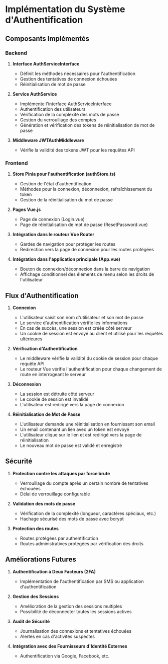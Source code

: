 # Implémentation du Système d'Authentification

## Composants Implémentés

### Backend

1. **Interface AuthServiceInterface**

   - Définit les méthodes nécessaires pour l'authentification
   - Gestion des tentatives de connexion échouées
   - Réinitialisation de mot de passe

2. **Service AuthService**

   - Implémente l'interface AuthServiceInterface
   - Authentification des utilisateurs
   - Vérification de la complexité des mots de passe
   - Gestion du verrouillage des comptes
   - Génération et vérification des tokens de réinitialisation de mot de passe

3. **Middleware JWTAuthMiddleware**
   - Vérifie la validité des tokens JWT pour les requêtes API

### Frontend

1. **Store Pinia pour l'authentification (authStore.ts)**

   - Gestion de l'état d'authentification
   - Méthodes pour la connexion, déconnexion, rafraîchissement du token
   - Gestion de la réinitialisation du mot de passe

2. **Pages Vue.js**

   - Page de connexion (Login.vue)
   - Page de réinitialisation de mot de passe (ResetPassword.vue)

3. **Intégration dans le routeur Vue Router**

   - Gardes de navigation pour protéger les routes
   - Redirection vers la page de connexion pour les routes protégées

4. **Intégration dans l'application principale (App.vue)**
   - Bouton de connexion/déconnexion dans la barre de navigation
   - Affichage conditionnel des éléments de menu selon les droits de l'utilisateur

## Flux d'Authentification

1. **Connexion**

   - L'utilisateur saisit son nom d'utilisateur et son mot de passe
   - Le service d'authentification vérifie les informations
   - En cas de succès, une session est créée côté serveur
   - Un cookie de session est envoyé au client et utilisé pour les requêtes ultérieures

2. **Vérification d'Authentification**

   - Le middleware vérifie la validité du cookie de session pour chaque requête API
   - Le routeur Vue vérifie l'authentification pour chaque changement de route en interrogeant le serveur

3. **Déconnexion**

   - La session est détruite côté serveur
   - Le cookie de session est invalidé
   - L'utilisateur est redirigé vers la page de connexion

4. **Réinitialisation de Mot de Passe**
   - L'utilisateur demande une réinitialisation en fournissant son email
   - Un email contenant un lien avec un token est envoyé
   - L'utilisateur clique sur le lien et est redirigé vers la page de réinitialisation
   - Le nouveau mot de passe est validé et enregistré

## Sécurité

1. **Protection contre les attaques par force brute**

   - Verrouillage du compte après un certain nombre de tentatives échouées
   - Délai de verrouillage configurable

2. **Validation des mots de passe**

   - Vérification de la complexité (longueur, caractères spéciaux, etc.)
   - Hachage sécurisé des mots de passe avec bcrypt

3. **Protection des routes**
   - Routes protégées par authentification
   - Routes administratives protégées par vérification des droits

## Améliorations Futures

1. **Authentification à Deux Facteurs (2FA)**

   - Implémentation de l'authentification par SMS ou application d'authentification

2. **Gestion des Sessions**

   - Amélioration de la gestion des sessions multiples
   - Possibilité de déconnecter toutes les sessions actives

3. **Audit de Sécurité**

   - Journalisation des connexions et tentatives échouées
   - Alertes en cas d'activités suspectes

4. **Intégration avec des Fournisseurs d'Identité Externes**
   - Authentification via Google, Facebook, etc.
